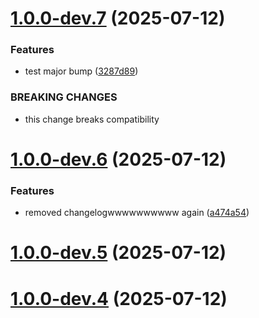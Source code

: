 # [1.0.0-dev.7](https://github.com/ajkirwan1/ICareApp/compare/v1.0.0-dev.6...v1.0.0-dev.7) (2025-07-12)


### Features

* test major bump ([3287d89](https://github.com/ajkirwan1/ICareApp/commit/3287d89060b1425eae11aa0a80d1537acc5044b3))


### BREAKING CHANGES

* this change breaks compatibility

# [1.0.0-dev.6](https://github.com/ajkirwan1/ICareApp/compare/v1.0.0-dev.5...v1.0.0-dev.6) (2025-07-12)


### Features

* removed changelogwwwwwwwwww again ([a474a54](https://github.com/ajkirwan1/ICareApp/commit/a474a54051e2c1cfa96a9444d255210ae590ee95))

# [1.0.0-dev.5](https://github.com/ajkirwan1/ICareApp/compare/v1.0.0-dev.4...v1.0.0-dev.5) (2025-07-12)

# [1.0.0-dev.4](https://github.com/ajkirwan1/ICareApp/compare/v1.0.0-dev.3...v1.0.0-dev.4) (2025-07-12)
